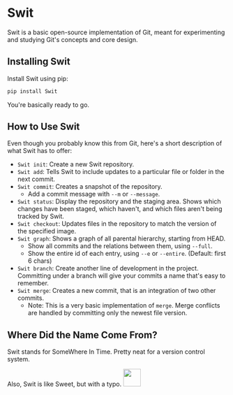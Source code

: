 # Swit

Swit is a basic open-source implementation of Git, meant for experimenting and studying Git's concepts and core design.


## Installing Swit

Install Swit using pip:
```bash
pip install Swit
```
You're basically ready to go. 


## How to Use Swit

Even though you probably know this from Git, here's a short description of what Swit has to offer:
* `Swit init`: Create a new Swit repository.
* `Swit add`: Tells Swit to include updates to a particular file or folder in the next commit.
* `Swit commit`: Creates a snapshot of the repository.
  * Add a commit message with `--m` or `--message`.
* `Swit status`: Display the repository and the staging area. Shows which changes have been staged, which haven't, and which files aren't being tracked by Swit.
* `Swit checkout`: Updates files in the repository to match the version of the specified image.
* `Swit graph`: Shows a graph of all parental hierarchy, starting from HEAD.
  * Show all commits and the relations between them, using `--full`.
  * Show the entire id of each entry, using `--e` or `--entire`.
    (Default: first 6 chars)
* `Swit branch`: Create another line of development in the project. Committing under a branch will give your commits a name that's easy to remember.
* `Swit merge`: Creates a new commit, that is an integration of two other commits.
  * Note: This is a very basic implementation of `merge`. Merge conflicts are handled by committing only the newest file version.



## Where Did the Name Come From?

Swit stands for SomeWhere In Time. Pretty neat for a version control system.

Also, Swit is like Sweet, but with a typo. <img src="https://media.giphy.com/media/vFKqnCdLPNOKc/giphy.gif" width="40" height="40" />
